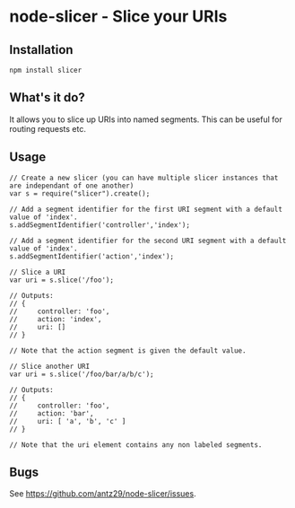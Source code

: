 # node-slicer - Slice your URIs

## Installation

    npm install slicer 

## What's it do?

It allows you to slice up URIs into named segments. This can be useful for routing requests etc.

## Usage

    // Create a new slicer (you can have multiple slicer instances that are independant of one another)
    var s = require("slicer").create();

    // Add a segment identifier for the first URI segment with a default value of 'index'.
    s.addSegmentIdentifier('controller','index');

    // Add a segment identifier for the second URI segment with a default value of 'index'.
    s.addSegmentIdentifier('action','index');

    // Slice a URI
    var uri = s.slice('/foo');

    // Outputs: 
    // { 
    //     controller: 'foo',
    //     action: 'index',
    //     uri: [] 
    // }

    // Note that the action segment is given the default value.

    // Slice another URI
    var uri = s.slice('/foo/bar/a/b/c');

    // Outputs: 
    // {   
    //     controller: 'foo',
    //     action: 'bar',
    //     uri: [ 'a', 'b', 'c' ] 
    // }

    // Note that the uri element contains any non labeled segments.

## Bugs

See <https://github.com/antz29/node-slicer/issues>.
